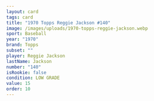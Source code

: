 ```yaml
---
layout: card
tags: card
title: "1970 Topps Reggie Jackson #140"
image: /images/uploads/1970-topps-reggie-jackson.webp
sport: Baseball
year: "1970"
brand: Topps
subset: ""
player: Reggie Jackson
lastName: Jackson
number: "140"
isRookie: false
condition: LOW GRADE
value: 15
order: 10
---
```

